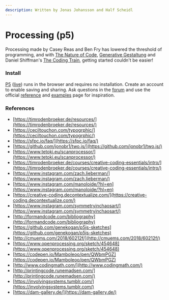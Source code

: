 ```yaml
---
description: Written by Jonas Johansson and Half Scheidl
---
```


# Processing \(p5\)

Processing made by Casey Reas and Ben Fry has lowered the threshold of programming, and with [The Nature of Code](http://natureofcode.com/), [Generative Gestaltung](http://www.generative-gestaltung.de/2/) and Daniel Shiffman's [The Coding Train](https://www.youtube.com/user/shiffman/videos), getting started couldn't be easier! 

### Install

[P5](https://editor.p5js.org/) \([live](https://teddavis.org/p5live/)\) runs in the browser and requires no installation. Create an account to enable saving and sharing. Ask questions in the [forum](https://discourse.processing.org/) and use the official [reference](https://p5js.org/reference/) and [examples](https://p5js.org/examples/) page for inspiration.

### References

* [https://timrodenbroeker.de/resources/](https://timrodenbroeker.de/resources/)
* [https://ceciltouchon.com/typogrphic/](https://ceciltouchon.com/typogrphic/)
* [https://sfpc.io/faq/](https://sfpc.io/faq/)
* [https://github.com/jonobr1/two.js/](https://github.com/jonobr1/two.js/)
* [https://www.tetoki.eu/scanprocessor/](https://www.tetoki.eu/scanprocessor/)
* [https://timrodenbroeker.de/courses/creative-coding-essentials/intro/](https://timrodenbroeker.de/courses/creative-coding-essentials/intro/)
* [https://www.instagram.com/zach.lieberman/](https://www.instagram.com/zach.lieberman/)
* [https://www.instagram.com/manoloide/?hl=en](https://www.instagram.com/manoloide/?hl=en)
* [https://creative-coding.decontextualize.com/](https://creative-coding.decontextualize.com/)
* [https://www.instagram.com/symmetryinchaosart/](https://www.instagram.com/symmetryinchaosart/)
* [http://formandcode.com/bibliography](http://formandcode.com/bibliography)
* [https://github.com/genekogan/p5js-sketches](https://github.com/genekogan/p5js-sketches)
* [http://cmuems.com/2018/60212f/](http://cmuems.com/2018/60212f/)
* [https://www.openprocessing.org/sketch/454648](https://www.openprocessing.org/sketch/454648)
* [https://codepen.io/Mamboleoo/pen/QWbmPGZ](https://codepen.io/Mamboleoo/pen/QWbmPGZ)
* [http://www.codingmath.com/](http://www.codingmath.com/)
* [http://printingcode.runemadsen.com/](http://printingcode.runemadsen.com/)
* [https://involvingsystems.tumblr.com/](https://involvingsystems.tumblr.com/)
* [https://dam-gallery.de/](https://dam-gallery.de/)

